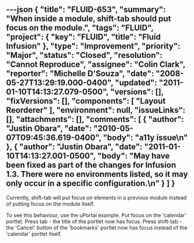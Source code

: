 ---json
{
  "title": "FLUID-653",
  "summary": "When inside a module, shift-tab should put focus on the module.",
  "tags": "FLUID",
  "project": {
    "key": "FLUID",
    "title": "Fluid Infusion"
  },
  "type": "Improvement",
  "priority": "Major",
  "status": "Closed",
  "resolution": "Cannot Reproduce",
  "assignee": "Colin Clark",
  "reporter": "Michelle D'Souza",
  "date": "2008-05-27T13:29:19.000-0400",
  "updated": "2011-01-10T14:13:27.079-0500",
  "versions": [],
  "fixVersions": [],
  "components": [
    "Layout Reorderer"
  ],
  "environment": null,
  "issueLinks": [],
  "attachments": [],
  "comments": [
    {
      "author": "Justin Obara",
      "date": "2010-05-07T09:45:36.619-0400",
      "body": "a11y issue\n"
    },
    {
      "author": "Justin Obara",
      "date": "2011-01-10T14:13:27.001-0500",
      "body": "May have been fixed as part of the changes for Infusion 1.3. There were no environments listed, so it may only occur in a specific configuration.\n"
    }
  ]
}
---
Currently, shift-tab will put focus on elements in a previous module instead of putting focus on the module itself.&#x20;

To see this behaviour, use the uPortal example. Put focus on the 'calendar' portlet. Press tab - the title of the portlet now has focus. Press shift-tab - the 'Cancel' button of the 'bookmarks' portlet now has focus instead of the 'calendar' portlet itself.&#x20;

        